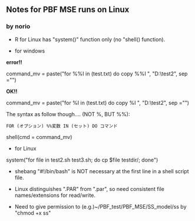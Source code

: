 ## Notes for PBF MSE runs on Linux

### by norio


- R for Linux has "system()" function only (no "shell() function).

- for windows

**error!!**

command_mv = paste("for %%I in (test.txt) do copy %%I ", "D:\\test2", sep ="")

**OK!!**

command_mv = paste("for %I in (test.txt) do copy %I ", "D:\\test2", sep ="")

The syntax as follow though.... (NOT %, BUT %%):

    FOR (オプション) %%変数 IN (セット) DO コマンド

shell(cmd = command_mv)

- for Linux

system("for file in test2.sh test3.sh; do cp $file testdir/; done")

- shebang "#!/bin/bash" is NOT necessary at the first line in a shell script file.

- Linux distinguishes ".PAR" from ".par", so need consistent file names/extensions for read/write.

- Need to give permission to (e.g.)~/PBF_test/PBF_MSE/SS_model/ss by "chmod +x ss"
